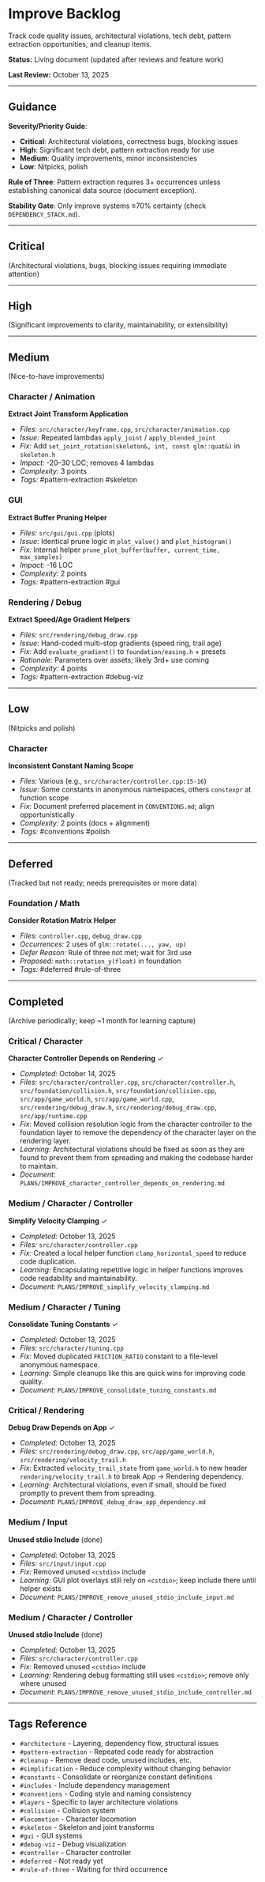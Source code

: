 # Improve Backlog

Track code quality issues, architectural violations, tech debt, pattern extraction opportunities, and cleanup items.

**Status:** Living document (updated after reviews and feature work)

**Last Review:** October 13, 2025

---

## Guidance

**Severity/Priority Guide**:
- **Critical**: Architectural violations, correctness bugs, blocking issues
- **High**: Significant tech debt, pattern extraction ready for use
- **Medium**: Quality improvements, minor inconsistencies
- **Low**: Nitpicks, polish

**Rule of Three**: Pattern extraction requires 3+ occurrences unless establishing canonical data source (document exception).

**Stability Gate**: Only improve systems ≥70% certainty (check `DEPENDENCY_STACK.md`).

---

## Critical

(Architectural violations, bugs, blocking issues requiring immediate attention)

---

## High

(Significant improvements to clarity, maintainability, or extensibility)

---

## Medium

(Nice-to-have improvements)

### Character / Animation
**Extract Joint Transform Application**
- *Files:* `src/character/keyframe.cpp`, `src/character/animation.cpp`
- *Issue:* Repeated lambdas `apply_joint` / `apply_blended_joint`
- *Fix:* Add `set_joint_rotation(skeleton&, int, const glm::quat&)` in `skeleton.h`
- *Impact:* -20–30 LOC; removes 4 lambdas
- *Complexity:* 3 points
- *Tags:* #pattern-extraction #skeleton

### GUI
**Extract Buffer Pruning Helper**
- *Files:* `src/gui/gui.cpp` (plots)
- *Issue:* Identical prune logic in `plot_value()` and `plot_histogram()`
- *Fix:* Internal helper `prune_plot_buffer(buffer, current_time, max_samples)`
- *Impact:* -16 LOC
- *Complexity:* 2 points
- *Tags:* #pattern-extraction #gui

### Rendering / Debug
**Extract Speed/Age Gradient Helpers**
- *Files:* `src/rendering/debug_draw.cpp`
- *Issue:* Hand-coded multi-stop gradients (speed ring, trail age)
- *Fix:* Add `evaluate_gradient()` to `foundation/easing.h` + presets
- *Rationale:* Parameters over assets; likely 3rd+ use coming
- *Complexity:* 4 points
- *Tags:* #pattern-extraction #debug-viz

---

## Low

(Nitpicks and polish)

### Character
**Inconsistent Constant Naming Scope**
- *Files:* Various (e.g., `src/character/controller.cpp:15-16`)
- *Issue:* Some constants in anonymous namespaces, others `constexpr` at function scope
- *Fix:* Document preferred placement in `CONVENTIONS.md`; align opportunistically
- *Complexity:* 2 points (docs + alignment)
- *Tags:* #conventions #polish

---

## Deferred

(Tracked but not ready; needs prerequisites or more data)

### Foundation / Math
**Consider Rotation Matrix Helper**
- *Files:* `controller.cpp`, `debug_draw.cpp`
- *Occurrences:* 2 uses of `glm::rotate(..., yaw, up)`
- *Defer Reason:* Rule of three not met; wait for 3rd use
- *Proposed:* `math::rotation_y(float)` in foundation
- *Tags:* #deferred #rule-of-three

---

## Completed

(Archive periodically; keep ~1 month for learning capture)

### Critical / Character
**Character Controller Depends on Rendering** ✓
- *Completed:* October 14, 2025
- *Files:* `src/character/controller.cpp`, `src/character/controller.h`, `src/foundation/collision.h`, `src/foundation/collision.cpp`, `src/app/game_world.h`, `src/app/game_world.cpp`, `src/rendering/debug_draw.h`, `src/rendering/debug_draw.cpp`, `src/app/runtime.cpp`
- *Fix:* Moved collision resolution logic from the character controller to the foundation layer to remove the dependency of the character layer on the rendering layer.
- *Learning:* Architectural violations should be fixed as soon as they are found to prevent them from spreading and making the codebase harder to maintain.
- *Document:* `PLANS/IMPROVE_character_controller_depends_on_rendering.md`

### Medium / Character / Controller
**Simplify Velocity Clamping** ✓
- *Completed:* October 13, 2025
- *Files:* `src/character/controller.cpp`
- *Fix:* Created a local helper function `clamp_horizontal_speed` to reduce code duplication.
- *Learning:* Encapsulating repetitive logic in helper functions improves code readability and maintainability.
- *Document:* `PLANS/IMPROVE_simplify_velocity_clamping.md`

### Medium / Character / Tuning
**Consolidate Tuning Constants** ✓
- *Completed:* October 13, 2025
- *Files:* `src/character/tuning.cpp`
- *Fix:* Moved duplicated `FRICTION_RATIO` constant to a file-level anonymous namespace.
- *Learning:* Simple cleanups like this are quick wins for improving code quality.
- *Document:* `PLANS/IMPROVE_consolidate_tuning_constants.md`

### Critical / Rendering
**Debug Draw Depends on App** ✓
- *Completed:* October 13, 2025
- *Files:* `src/rendering/debug_draw.cpp`, `src/app/game_world.h`, `src/rendering/velocity_trail.h`
- *Fix:* Extracted `velocity_trail_state` from `game_world.h` to new header `rendering/velocity_trail.h` to break App → Rendering dependency.
- *Learning:* Architectural violations, even if small, should be fixed promptly to prevent them from spreading.
- *Document:* `PLANS/IMPROVE_debug_draw_app_dependency.md`

### Medium / Input
**Unused stdio Include** (done)
- *Completed:* October 13, 2025
- *Files:* `src/input/input.cpp`
- *Fix:* Removed unused `<cstdio>` include
- *Learning:* GUI plot overlays still rely on `<cstdio>`; keep include there until helper exists
- *Document:* `PLANS/IMPROVE_remove_unused_stdio_include_input.md`

### Medium / Character / Controller
**Unused stdio Include** (done)
- *Completed:* October 13, 2025
- *Files:* `src/character/controller.cpp`
- *Fix:* Removed unused `<cstdio>` include
- *Learning:* Rendering debug formatting still uses `<cstdio>`; remove only where unused
- *Document:* `PLANS/IMPROVE_remove_unused_stdio_include_controller.md`

---

## Tags Reference

- `#architecture` - Layering, dependency flow, structural issues
- `#pattern-extraction` - Repeated code ready for abstraction
- `#cleanup` - Remove dead code, unused includes, etc.
- `#simplification` - Reduce complexity without changing behavior
- `#constants` - Consolidate or reorganize constant definitions
- `#includes` - Include dependency management
- `#conventions` - Coding style and naming consistency
- `#layers` - Specific to layer architecture violations
- `#collision` - Collision system
- `#locomotion` - Character locomotion
- `#skeleton` - Skeleton and joint transforms
- `#gui` - GUI systems
- `#debug-viz` - Debug visualization
- `#controller` - Character controller
- `#deferred` - Not ready yet
- `#rule-of-three` - Waiting for third occurrence
